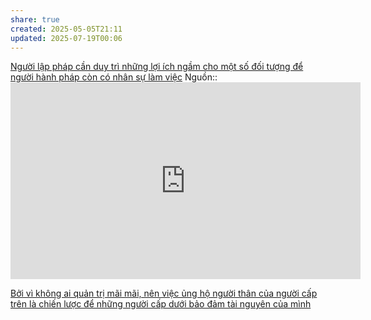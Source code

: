 ```yaml
---
share: true
created: 2025-05-05T21:11
updated: 2025-07-19T00:06
---
```

[Người lập pháp cần duy trì những lợi ích ngầm cho một số đối tượng để người hành pháp còn có nhân sự làm việc](./Lu%E1%BA%ADt,%20nh%C3%A0%20n%C6%B0%E1%BB%9Bc/Ng%C6%B0%E1%BB%9Di%20l%E1%BA%ADp%20ph%C3%A1p%20c%E1%BA%A7n%20duy%20tr%C3%AC%20nh%E1%BB%AFng%20l%E1%BB%A3i%20%C3%ADch%20ng%E1%BA%A7m%20cho%20m%E1%BB%99t%20s%E1%BB%91%20%C4%91%E1%BB%91i%20t%C6%B0%E1%BB%A3ng%20%C4%91%E1%BB%83%20ng%C6%B0%E1%BB%9Di%20h%C3%A0nh%20ph%C3%A1p%20c%C3%B2n%20c%C3%B3%20nh%C3%A2n%20s%E1%BB%B1%20l%C3%A0m%20vi%E1%BB%87c.md)
Nguồn:: <iframe width="560" height="315" src="https://www.youtube.com/embed/rStL7niR7gs?si=u5nw6yL7SY6BhTwg" title="YouTube video player" frameborder="0" allow="accelerometer; autoplay; clipboard-write; encrypted-media; gyroscope; picture-in-picture; web-share" referrerpolicy="strict-origin-when-cross-origin" allowfullscreen></iframe>

[Bởi vì không ai quản trị mãi mãi, nên việc ủng hộ người thân của người cấp trên là chiến lược để những người cấp dưới bảo đảm tài nguyên của mình](./B%E1%BB%9Fi%20v%C3%AC%20kh%C3%B4ng%20ai%20qu%E1%BA%A3n%20tr%E1%BB%8B%20m%C3%A3i%20m%C3%A3i,%20n%C3%AAn%20vi%E1%BB%87c%20%E1%BB%A7ng%20h%E1%BB%99%20ng%C6%B0%E1%BB%9Di%20th%C3%A2n%20c%E1%BB%A7a%20ng%C6%B0%E1%BB%9Di%20c%E1%BA%A5p%20tr%C3%AAn%20l%C3%A0%20chi%E1%BA%BFn%20l%C6%B0%E1%BB%A3c%20%C4%91%E1%BB%83%20nh%E1%BB%AFng%20ng%C6%B0%E1%BB%9Di%20c%E1%BA%A5p%20d%C6%B0%E1%BB%9Bi%20b%E1%BA%A3o%20%C4%91%E1%BA%A3m%20t%C3%A0i%20nguy%C3%AAn%20c%E1%BB%A7a%20m%C3%ACnh.md)
